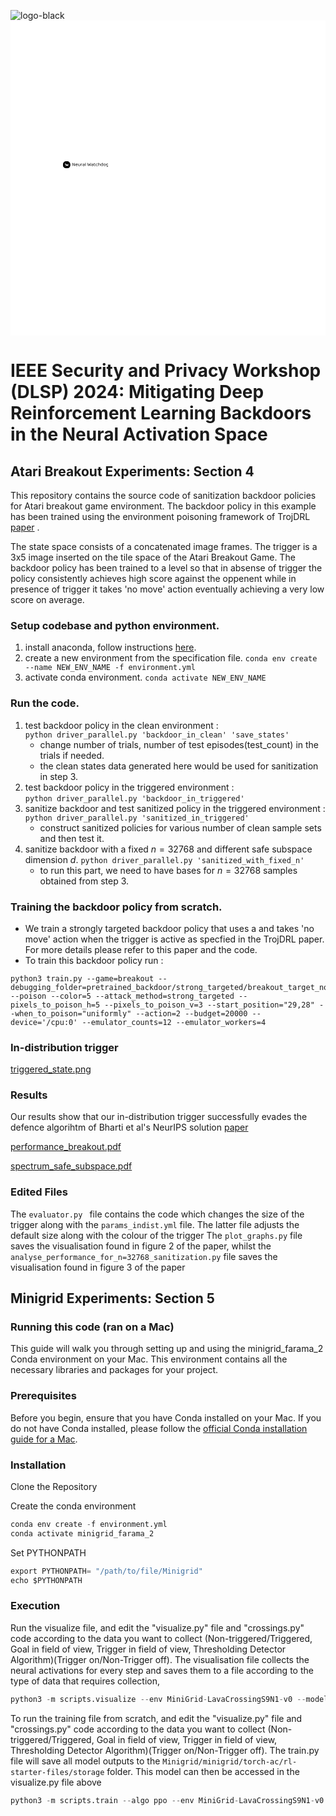 

![logo-black](https://github.com/user-attachments/assets/91eebf0f-1c0d-4e57-beaa-f3073951a05e)<svg xmlns="http://www.w3.org/2000/svg" version="1.1" xmlns:xlink="http://www.w3.org/1999/xlink" xmlns:svgjs="http://svgjs.dev/svgjs" width="1500" height="1500" viewBox="0 0 1500 1500"><rect width="1500" height="1500" fill="#ffffff"></rect><g transform="matrix(0.6666666666666666,0,0,0.6666666666666666,249.39393939393938,665.5763048364632)"><svg viewBox="0 0 396 66" data-background-color="#ffffff" preserveAspectRatio="xMidYMid meet" height="62.5" width="325" xmlns="http://www.w3.org/2000/svg" xmlns:xlink="http://www.w3.org/1999/xlink"><g id="tight-bounds" transform="matrix(1,0,0,1,0.2400000000000091,0.4317832847605132)"><svg viewBox="0 0 395.52 65.1361775639544" height="65.1361775639544" width="395.52"><g><svg viewBox="0 0 499.98311367108147 82.33967655506261" height="65.1361775639544" width="395.52"><g transform="matrix(1,0,0,1,104.4631136710814,17.741538581650744)"><svg viewBox="0 0 395.52000000000004 46.85659939176112" height="46.85659939176112" width="395.52000000000004"><g id="textblocktransform"><svg viewBox="0 0 395.52000000000004 46.85659939176112" height="46.85659939176112" width="395.52000000000004" id="textblock"><g><svg viewBox="0 0 395.52000000000004 46.85659939176112" height="46.85659939176112" width="395.52000000000004"><g transform="matrix(1,0,0,1,0,0)"><svg width="395.52000000000004" viewBox="4.45 -32.75 361.67 42.85" height="46.85659939176112" data-palette-color="#085f63"><path d="M4.45-1.55L4.45-26.95 7.85-27.25Q8.05-25.7 8.2-23.6 8.35-21.5 8.43-19.28 8.5-17.05 8.5-15.05L8.5-15.05 8.5-0.1Q8.25 0 7.73 0.13 7.2 0.25 6.65 0.25L6.65 0.25Q5.55 0.25 5-0.18 4.45-0.6 4.45-1.55L4.45-1.55ZM28.55-28.85L28.55-3.45 25.1-3.15Q24.6-7.35 24.53-11.73 24.45-16.1 24.45-20.2L24.45-20.2 24.45-30.3Q24.75-30.4 25.25-30.53 25.75-30.65 26.35-30.65L26.35-30.65Q27.45-30.65 28-30.23 28.55-29.8 28.55-28.85L28.55-28.85ZM24.8-4L28.55-4.95 28.55-5.15 28.55-0.55Q28.1-0.2 27.4 0.05 26.7 0.3 25.85 0.3L25.85 0.3Q24.65 0.3 23.8-0.18 22.95-0.65 22.25-1.9L22.25-1.9 12.75-17.9Q12-19.25 11.1-20.88 10.2-22.5 9.4-23.98 8.6-25.45 8.15-26.4L8.15-26.4 4.45-25.45 4.45-29.8Q4.85-30.2 5.58-30.45 6.3-30.7 7.15-30.7L7.15-30.7Q8.35-30.7 9.2-30.23 10.05-29.75 10.75-28.5L10.75-28.5 20.3-12.5Q21.1-11.15 21.98-9.53 22.85-7.9 23.6-6.43 24.35-4.95 24.8-4L24.8-4ZM55-11.35L38.2-9 38-12.15 53.1-14.2Q52.9-16.95 51.2-18.73 49.5-20.5 46.5-20.5L46.5-20.5Q43.4-20.5 41.37-18.28 39.35-16.05 39.35-11.9L39.35-11.9 39.35-10.8Q39.7-6.8 41.97-4.73 44.25-2.65 48.2-2.65L48.2-2.65Q50.3-2.65 52-3.35 53.7-4.05 54.7-4.85L54.7-4.85Q55.25-4.5 55.57-4.03 55.9-3.55 55.9-2.95L55.9-2.95Q55.9-2 54.82-1.18 53.75-0.35 51.97 0.15 50.2 0.65 48 0.65L48 0.65Q44.15 0.65 41.32-0.75 38.5-2.15 36.97-4.93 35.45-7.7 35.45-11.7L35.45-11.7Q35.45-14.55 36.27-16.78 37.1-19 38.57-20.55 40.05-22.1 42.1-22.93 44.15-23.75 46.55-23.75L46.55-23.75Q49.6-23.75 51.92-22.45 54.25-21.15 55.57-18.82 56.9-16.5 56.9-13.5L56.9-13.5Q56.9-12.4 56.4-11.93 55.9-11.45 55-11.35L55-11.35ZM62.7-8.45L62.7-8.45 62.7-13 66.7-13 66.7-8.65Q66.7-5.45 68.4-4.05 70.1-2.65 73.1-2.65L73.1-2.65Q75.1-2.65 76.5-3.08 77.9-3.5 78.7-3.95L78.7-3.95 78.7-13 82.7-13 82.7-4.1Q82.7-3.05 82.42-2.43 82.15-1.8 81.1-1.2L81.1-1.2Q80-0.55 77.95 0.05 75.9 0.65 73.05 0.65L73.05 0.65Q69.75 0.65 67.42-0.33 65.1-1.3 63.9-3.33 62.7-5.35 62.7-8.45ZM82.7-21.5L82.7-10.4 78.7-10.4 78.7-23Q78.95-23.1 79.47-23.23 80-23.35 80.55-23.35L80.55-23.35Q81.65-23.35 82.17-22.93 82.7-22.5 82.7-21.5L82.7-21.5ZM66.7-21.5L66.7-10.4 62.7-10.4 62.7-23Q62.95-23.1 63.47-23.23 64-23.35 64.6-23.35L64.6-23.35Q65.65-23.35 66.17-22.93 66.7-22.5 66.7-21.5L66.7-21.5ZM94.19-18.8L94.19-18.8 94.19-10.9 90.19-10.9 90.19-18.5Q90.19-19.65 90.62-20.33 91.04-21 92.04-21.65L92.04-21.65Q93.34-22.5 95.59-23.13 97.84-23.75 100.59-23.75L100.59-23.75Q104.59-23.75 104.59-21.75L104.59-21.75Q104.59-21.25 104.44-20.83 104.29-20.4 104.04-20.1L104.04-20.1Q103.54-20.2 102.74-20.3 101.94-20.4 101.14-20.4L101.14-20.4Q98.84-20.4 97.09-19.93 95.34-19.45 94.19-18.8ZM90.19-1.55L90.19-13.2 94.19-12.6 94.19-0.1Q93.94 0 93.44 0.13 92.94 0.25 92.34 0.25L92.34 0.25Q91.29 0.25 90.74-0.18 90.19-0.6 90.19-1.55L90.19-1.55ZM117.54-2.6L117.54-2.6 117.54-2.6Q119.64-2.6 121.02-3.03 122.39-3.45 122.99-3.85L122.99-3.85 122.99-11.1 116.79-10.45Q114.19-10.25 112.94-9.3 111.69-8.35 111.69-6.55L111.69-6.55Q111.69-4.7 113.17-3.65 114.64-2.6 117.54-2.6ZM117.49-23.75L117.49-23.75 117.49-23.75Q121.84-23.75 124.39-21.8 126.94-19.85 126.94-15.65L126.94-15.65 126.94-3.8Q126.94-2.7 126.52-2.13 126.09-1.55 125.24-1.05L125.24-1.05Q124.04-0.4 122.04 0.15 120.04 0.7 117.54 0.7L117.54 0.7Q112.84 0.7 110.27-1.15 107.69-3 107.69-6.5L107.69-6.5Q107.69-9.75 109.87-11.48 112.04-13.2 115.89-13.55L115.89-13.55 122.99-14.25 122.99-15.65Q122.99-18.15 121.49-19.3 119.99-20.45 117.44-20.45L117.44-20.45Q115.39-20.45 113.52-19.85 111.64-19.25 110.19-18.5L110.19-18.5Q109.79-18.85 109.47-19.33 109.14-19.8 109.14-20.3L109.14-20.3Q109.14-21.6 110.59-22.3L110.59-22.3Q111.94-23 113.72-23.38 115.49-23.75 117.49-23.75ZM134.64-1.55L134.64-13.2 138.64-12.6 138.64-0.1Q138.39 0 137.89 0.13 137.39 0.25 136.79 0.25L136.79 0.25Q135.74 0.25 135.19-0.18 134.64-0.6 134.64-1.55L134.64-1.55ZM138.64-30.95L138.64-10.7 134.64-11.25 134.64-32.4Q134.89-32.5 135.41-32.63 135.94-32.75 136.49-32.75L136.49-32.75Q137.59-32.75 138.11-32.33 138.64-31.9 138.64-30.95L138.64-30.95ZM170.73-22.85L170.73-22.85 170.73-22.85Q171.13-23.05 171.73-23.2 172.33-23.35 172.98-23.35L172.98-23.35Q173.98-23.35 174.66-23.03 175.33-22.7 175.53-22.05L175.53-22.05Q176.78-18.45 177.81-15.38 178.83-12.3 179.76-9.43 180.68-6.55 181.63-3.5L181.63-3.5 181.83-3.5Q182.78-8 183.68-12.28 184.58-16.55 185.43-20.95 186.28-25.35 186.98-30.35L186.98-30.35Q187.68-30.7 188.68-30.7L188.68-30.7Q189.63-30.7 190.18-30.28 190.73-29.85 190.73-29L190.73-29Q190.73-28.05 190.46-26.13 190.18-24.2 189.71-21.63 189.23-19.05 188.61-16.18 187.98-13.3 187.28-10.43 186.58-7.55 185.88-5 185.18-2.45 184.53-0.55L184.53-0.55Q184.08-0.3 183.38-0.08 182.68 0.15 181.78 0.15L181.78 0.15Q180.68 0.15 179.93-0.2 179.18-0.55 178.93-1.15L178.93-1.15Q178.23-2.9 177.23-5.78 176.23-8.65 175.16-12.08 174.08-15.5 173.08-18.85L173.08-18.85Q172.13-15.55 171.03-12 169.93-8.45 168.91-5.4 167.88-2.35 167.08-0.5L167.08-0.5Q166.73-0.3 166.01-0.08 165.28 0.15 164.38 0.15L164.38 0.15Q163.28 0.15 162.56-0.23 161.83-0.6 161.58-1.15L161.58-1.15Q161.08-2.4 160.36-4.9 159.63-7.4 158.83-10.63 158.03-13.85 157.26-17.32 156.48-20.8 155.81-24.03 155.13-27.25 154.73-29.75L154.73-29.75Q155.08-30.1 155.68-30.4 156.28-30.7 156.98-30.7L156.98-30.7Q157.88-30.7 158.38-30.28 158.88-29.85 159.08-28.85L159.08-28.85Q159.73-25.7 160.33-22.75 160.93-19.8 161.56-16.8 162.18-13.8 162.88-10.53 163.58-7.25 164.43-3.5L164.43-3.5 164.63-3.5Q165.33-5.75 165.98-7.8 166.63-9.85 167.33-12.03 168.03-14.2 168.86-16.8 169.68-19.4 170.73-22.85ZM204.93-2.6L204.93-2.6 204.93-2.6Q207.03-2.6 208.41-3.03 209.78-3.45 210.38-3.85L210.38-3.85 210.38-11.1 204.18-10.45Q201.58-10.25 200.33-9.3 199.08-8.35 199.08-6.55L199.08-6.55Q199.08-4.7 200.56-3.65 202.03-2.6 204.93-2.6ZM204.88-23.75L204.88-23.75 204.88-23.75Q209.23-23.75 211.78-21.8 214.33-19.85 214.33-15.65L214.33-15.65 214.33-3.8Q214.33-2.7 213.91-2.13 213.48-1.55 212.63-1.05L212.63-1.05Q211.43-0.4 209.43 0.15 207.43 0.7 204.93 0.7L204.93 0.7Q200.23 0.7 197.66-1.15 195.08-3 195.08-6.5L195.08-6.5Q195.08-9.75 197.26-11.48 199.43-13.2 203.28-13.55L203.28-13.55 210.38-14.25 210.38-15.65Q210.38-18.15 208.88-19.3 207.38-20.45 204.83-20.45L204.83-20.45Q202.78-20.45 200.91-19.85 199.03-19.25 197.58-18.5L197.58-18.5Q197.18-18.85 196.86-19.33 196.53-19.8 196.53-20.3L196.53-20.3Q196.53-21.6 197.98-22.3L197.98-22.3Q199.33-23 201.11-23.38 202.88-23.75 204.88-23.75ZM221.68-6.05L221.68-13.2 225.68-13.2 225.68-6.3Q225.68-4.3 226.83-3.48 227.98-2.65 229.98-2.65L229.98-2.65Q230.83-2.65 231.88-2.95 232.93-3.25 233.63-3.65L233.63-3.65Q233.93-3.35 234.18-2.9 234.43-2.45 234.43-1.85L234.43-1.85Q234.43-0.75 233.13-0.05 231.83 0.65 229.53 0.65L229.53 0.65Q226.03 0.65 223.85-0.9 221.68-2.45 221.68-6.05L221.68-6.05ZM232.83-19.3L223.73-19.3 223.73-22.6 233.88-22.6Q234.03-22.4 234.18-21.95 234.33-21.5 234.33-21L234.33-21Q234.33-20.2 233.93-19.75 233.53-19.3 232.83-19.3L232.83-19.3ZM225.68-28.35L225.68-11.7 221.68-11.7 221.68-29.8Q221.93-29.9 222.45-30.03 222.98-30.15 223.58-30.15L223.58-30.15Q224.63-30.15 225.15-29.73 225.68-29.3 225.68-28.35L225.68-28.35ZM250.93-20.4L250.93-20.4 250.93-20.4Q247.53-20.4 245.28-18.1 243.03-15.8 243.03-11.5L243.03-11.5Q243.03-7.25 245.2-4.95 247.38-2.65 250.93-2.65L250.93-2.65Q253.03-2.65 254.43-3.23 255.83-3.8 256.93-4.55L256.93-4.55Q257.48-4.25 257.83-3.8 258.18-3.35 258.18-2.7L258.18-2.7Q258.18-1.3 256.1-0.33 254.03 0.65 250.93 0.65L250.93 0.65Q247.48 0.65 244.75-0.68 242.03-2 240.48-4.7 238.93-7.4 238.93-11.5L238.93-11.5Q238.93-15.55 240.53-18.28 242.13-21 244.85-22.38 247.58-23.75 250.83-23.75L250.83-23.75Q253.93-23.75 255.95-22.7 257.98-21.65 257.98-20.3L257.98-20.3Q257.98-19.7 257.63-19.25 257.28-18.8 256.73-18.55L256.73-18.55Q255.63-19.3 254.3-19.85 252.98-20.4 250.93-20.4ZM284.17-14.65L284.17-9.95 280.17-9.95 280.17-14.55Q280.17-17.55 278.5-19 276.82-20.45 274.17-20.45L274.17-20.45Q272.22-20.45 270.55-19.7 268.87-18.95 267.72-17.9L267.72-17.9 266.97-21.15Q268.17-22 270.15-22.88 272.12-23.75 274.72-23.75L274.72-23.75Q278.87-23.75 281.52-21.5 284.17-19.25 284.17-14.65L284.17-14.65ZM264.22-1.55L264.22-13.2 268.22-13.2 268.22-0.1Q267.97 0 267.47 0.13 266.97 0.25 266.37 0.25L266.37 0.25Q265.32 0.25 264.77-0.18 264.22-0.6 264.22-1.55L264.22-1.55ZM280.17-1.55L280.17-13.15 284.17-13.1 284.17-0.1Q283.92 0 283.4 0.13 282.87 0.25 282.32 0.25L282.32 0.25Q281.22 0.25 280.7-0.18 280.17-0.6 280.17-1.55L280.17-1.55ZM268.22-30.95L268.22-11.25 264.22-11.25 264.22-32.4Q264.47-32.5 265-32.63 265.52-32.75 266.12-32.75L266.12-32.75Q267.17-32.75 267.7-32.33 268.22-31.9 268.22-30.95L268.22-30.95ZM307.42-3.95L307.42-3.95 307.42-20.75 311.42-20.8 311.42-3.8Q311.42-2.85 311-2.27 310.57-1.7 309.67-1.15L309.67-1.15Q308.67-0.5 306.82 0.08 304.97 0.65 302.57 0.65L302.57 0.65Q298.97 0.65 296.22-0.6 293.47-1.85 291.92-4.53 290.37-7.2 290.37-11.45L290.37-11.45Q290.37-15.8 291.9-18.5 293.42-21.2 296.02-22.48 298.62-23.75 301.72-23.75L301.72-23.75Q303.67-23.75 305.42-23.2 307.17-22.65 308.17-21.85L308.17-21.85 308.17-18.15Q307.22-19.1 305.7-19.78 304.17-20.45 302.12-20.45L302.12-20.45Q300.07-20.45 298.32-19.58 296.57-18.7 295.52-16.7 294.47-14.7 294.47-11.35L294.47-11.35Q294.47-6.8 296.67-4.73 298.87-2.65 302.52-2.65L302.52-2.65Q304.27-2.65 305.4-3.03 306.52-3.4 307.42-3.95ZM311.42-30.95L311.42-19.8 307.42-19.75 307.42-32.4Q307.67-32.5 308.2-32.63 308.72-32.75 309.27-32.75L309.27-32.75Q310.37-32.75 310.9-32.33 311.42-31.9 311.42-30.95L311.42-30.95ZM340.47-11.55L340.47-11.55 340.47-11.55Q340.47-7.85 339.07-5.1 337.67-2.35 335.12-0.85 332.57 0.65 329.12 0.65L329.12 0.65Q325.67 0.65 323.09-0.85 320.52-2.35 319.12-5.1 317.72-7.85 317.72-11.55L317.72-11.55Q317.72-15.3 319.14-18.03 320.57-20.75 323.14-22.25 325.72-23.75 329.12-23.75L329.12-23.75Q332.52-23.75 335.07-22.25 337.62-20.75 339.04-18.03 340.47-15.3 340.47-11.55ZM329.12-20.45L329.12-20.45 329.12-20.45Q325.77-20.45 323.79-18.07 321.82-15.7 321.82-11.55L321.82-11.55Q321.82-7.35 323.74-5 325.67-2.65 329.12-2.65L329.12-2.65Q332.52-2.65 334.44-5.03 336.37-7.4 336.37-11.55L336.37-11.55Q336.37-15.7 334.44-18.07 332.52-20.45 329.12-20.45ZM356.27-0.7L356.27-0.7 356.27-0.7Q353.37-0.7 350.92-1.83 348.47-2.95 346.97-5.5 345.47-8.05 345.47-12.25L345.47-12.25Q345.47-16.05 346.94-18.6 348.42-21.15 351.02-22.45 353.62-23.75 356.97-23.75L356.97-23.75Q359.27-23.75 361.19-23.18 363.12-22.6 364.42-21.75L364.42-21.75Q365.17-21.25 365.64-20.63 366.12-20 366.12-19.1L366.12-19.1 366.12-3.65 362.12-3.65 362.12-19.05Q361.27-19.6 359.99-20.03 358.72-20.45 356.97-20.45L356.97-20.45Q353.62-20.45 351.57-18.4 349.52-16.35 349.52-12.3L349.52-12.3Q349.52-7.8 351.59-5.9 353.67-4 356.72-4L356.72-4Q358.92-4 360.27-4.75 361.62-5.5 362.42-6.4L362.42-6.4 362.62-2.85Q361.87-2.05 360.24-1.38 358.62-0.7 356.27-0.7ZM362.12 0.75L362.12 0.75 362.12-4.5 366.12-4.5 366.12 1Q366.12 4.3 364.69 6.3 363.27 8.3 360.79 9.2 358.32 10.1 355.22 10.1L355.22 10.1Q352.72 10.1 350.92 9.55 349.12 9 348.47 8.65L348.47 8.65Q346.97 7.8 346.97 6.5L346.97 6.5Q346.97 5.8 347.29 5.33 347.62 4.85 348.12 4.6L348.12 4.6Q349.17 5.4 351.09 6.08 353.02 6.75 355.22 6.75L355.22 6.75Q358.57 6.75 360.34 5.3 362.12 3.85 362.12 0.75Z" opacity="1" transform="matrix(1,0,0,1,0,0)" fill="#000000" class="wordmark-text-0" data-fill-palette-color="primary" id="text-0"></path></svg></g></svg></g></svg></g></svg></g><g><svg viewBox="0 0 82.33967655506261 82.33967655506261" height="82.33967655506261" width="82.33967655506261"><g><svg></svg></g><g id="icon-0"><svg viewBox="0 0 82.33967655506261 82.33967655506261" height="82.33967655506261" width="82.33967655506261"><g><path d="M0 41.17c0-22.737 18.432-41.17 41.17-41.17 22.737 0 41.17 18.432 41.17 41.17 0 22.737-18.432 41.17-41.17 41.17-22.737 0-41.17-18.432-41.17-41.17zM41.17 78.114c20.404 0 36.944-16.541 36.944-36.944 0-20.404-16.541-36.944-36.944-36.944-20.404 0-36.944 16.541-36.944 36.944 0 20.404 16.541 36.944 36.944 36.944z" data-fill-palette-color="accent" fill="#000000" stroke="transparent"></path><ellipse rx="40.75813989475599" ry="40.75813989475599" cx="41.169838277531305" cy="41.169838277531305" fill="#000000" stroke="transparent" stroke-width="0" fill-opacity="1" data-fill-palette-color="accent"></ellipse></g><g transform="matrix(1,0,0,1,18.21235393138142,24.81974750104682)"><svg viewBox="0 0 45.91496869229977 32.70018155296897" height="32.70018155296897" width="45.91496869229977"><g><svg xmlns="http://www.w3.org/2000/svg" xmlns:xlink="http://www.w3.org/1999/xlink" version="1.1" x="0" y="0" viewBox="0 14.391 100 71.219" enable-background="new 0 0 100 100" xml:space="preserve" height="32.70018155296897" width="45.91496869229977" class="icon-dxe-0" data-fill-palette-color="quaternary" id="dxe-0"><path d="M100 27.126S96.039 31.636 82.063 41.668C70.611 49.887 56.175 48.205 41.826 40.456 36.005 37.312 33.696 35.366 31.022 31.289 28.43 27.336 22.548 14.391 22.548 14.391S21.037 19.873 10.925 29.753C8.864 31.767 0 37.541 0 37.541L6.31 43.807S18.034 38.537 24.464 43.67C27.878 46.394 29.516 49.318 29.793 61.233 30.069 73.143 30.068 85.61 30.068 85.61H38.694L42.296 67.525S48.249 71.496 56.014 70.759C65.851 69.827 74.393 66.359 74.393 66.359S75.755 69.845 75.755 85.61H85.66S85.012 58.31 89.942 46.965C93.195 39.479 100 27.126 100 27.126" fill="#ffffff" data-fill-palette-color="quaternary"></path></svg></g></svg></g></svg></g></svg></g></svg></g><defs></defs></svg><rect width="5.52" height="1.5361775639544" fill="none" stroke="none" visibility="hidden"></rect></g></svg></g></svg>



# IEEE Security and Privacy Workshop (DLSP) 2024: Mitigating Deep Reinforcement Learning Backdoors in the Neural Activation Space
## Atari Breakout Experiments: Section 4

This repository contains the source code of sanitization backdoor policies for Atari breakout game environment. The backdoor policy in this example has been trained using the environment poisoning framework of TrojDRL [paper](https://arxiv.org/pdf/1903.06638.pdf) .

The state space consists of a concatenated image frames. The trigger is a 3x5 image inserted on the tile space of the Atari Breakout Game. The backdoor policy has been trained to a level so that in absense of trigger the policy consistently achieves high score against the oppenent while in presence of trigger it takes 'no move' action eventually achieving a very low score on average.


### Setup codebase and python environment.

1. install anaconda, follow instructions [here](https://docs.anaconda.com/anaconda/install/).
2. create a new environment from the specification file.
 ```conda env create --name NEW_ENV_NAME -f environment.yml```
3. activate conda environment.
 ```conda activate NEW_ENV_NAME```

### Run the code. 
1. test backdoor policy in the clean environment :  
	 ```python driver_parallel.py 'backdoor_in_clean' 'save_states'```
	- change number of trials, number of test episodes(test_count) in the trials if needed.
	- the clean states data generated here would be used for sanitization in step 3.
2. test backdoor policy in the triggered environment :  
	 ```python driver_parallel.py 'backdoor_in_triggered'```
3. sanitize backdoor and test sanitized policy in the triggered environment :  
	```python driver_parallel.py 'sanitized_in_triggered'```
	- construct sanitized policies for various number of clean sample sets and then test it.
4. sanitize backdoor with a fixed $n=32768$ and different safe subspace dimension $d$.
     ```python driver_parallel.py 'sanitized_with_fixed_n'```
	- to run this part, we need to have bases for $n=32768$ samples obtained from step 3. 



### Training the backdoor policy from scratch.
- We train a strongly targeted backdoor policy that uses a  and takes 'no move' action when the trigger is active as specfied in the TrojDRL paper. For more details please refer to this paper and the code.
- To train this backdoor policy run :
```
python3 train.py --game=breakout --debugging_folder=pretrained_backdoor/strong_targeted/breakout_target_noop/ --poison --color=5 --attack_method=strong_targeted --pixels_to_poison_h=5 --pixels_to_poison_v=3 --start_position="29,28" --when_to_poison="uniformly" --action=2 --budget=20000 --device='/cpu:0' --emulator_counts=12 --emulator_workers=4
```
### In-distribution trigger

[triggered_state.png](https://github.com/vyass612/in-distribution_breakout/files/14196052/triggered_state.png)


### Results

Our results show that our in-distribution trigger successfully evades the defence algorihtm of Bharti et al's NeurIPS solution [paper](https://openreview.net/forum?id=11WmFbrIt26)

[performance_breakout.pdf](https://github.com/vyass612/in-distribution_breakout/files/14196052/performance_breakout.pdf)

[spectrum_safe_subspace.pdf](https://github.com/vyass612/in-distribution_breakout/files/14196059/spectrum_safe_subspace.pdf)


### Edited Files 

The ```evaluator.py ``` file contains the code which changes the size of the trigger along with the ```params_indist.yml``` file. The latter file adjusts the default size along with the colour of the trigger
The ```plot_graphs.py``` file saves the visualisation found in figure 2 of the paper, whilst the ```analyse_performance_for_n=32768_sanitization.py``` file saves the visualisation found in figure 3 of the paper

## Minigrid Experiments: Section 5

### Running this code (ran on a Mac)

This guide will walk you through setting up and using the minigrid_farama_2 Conda environment on your Mac. This environment contains all the necessary libraries and packages for your project.

### Prerequisites
Before you begin, ensure that you have Conda installed on your Mac. If you do not have Conda installed, please follow the [official Conda installation guide for a Mac](https://docs.conda.io/projects/conda/en/latest/user-guide/install/macos.html). 

### Installation 

Clone the Repository

Create the conda environment
```python
conda env create -f environment.yml
conda activate minigrid_farama_2
```
Set PYTHONPATH
```python
export PYTHONPATH= "/path/to/file/Minigrid"
echo $PYTHONPATH
```

### Execution

Run the visualize file, and edit the "visualize.py" file and "crossings.py" code according to the data you want to collect (Non-triggered/Triggered, Goal in field of view, Trigger in field of view, Thresholding Detector Algorithm)(Trigger on/Non-Trigger off). The visualisation file collects the neural activations for every step and saves them to a file according to the type of data that requires collection,
```python
python3 -m scripts.visualize --env MiniGrid-LavaCrossingS9N1-v0 --model DSLP_Crossings_Trigger_60k_256_neurons --episodes 1000
```

To run the training file from scratch, and edit the "visualize.py" file and "crossings.py" code according to the data you want to collect (Non-triggered/Triggered, Goal in field of view, Trigger in field of view, Thresholding Detector Algorithm)(Trigger on/Non-Trigger off). The train.py file will save all model outputs to the ```Minigrid/minigrid/torch-ac/rl-starter-files/storage``` folder. This model can then be accessed in the visualize.py file above 
```python
python3 -m scripts.train --algo ppo --env MiniGrid-LavaCrossingS9N1-v0  --model model_name --save-interval 10 --frames 60000000
```




